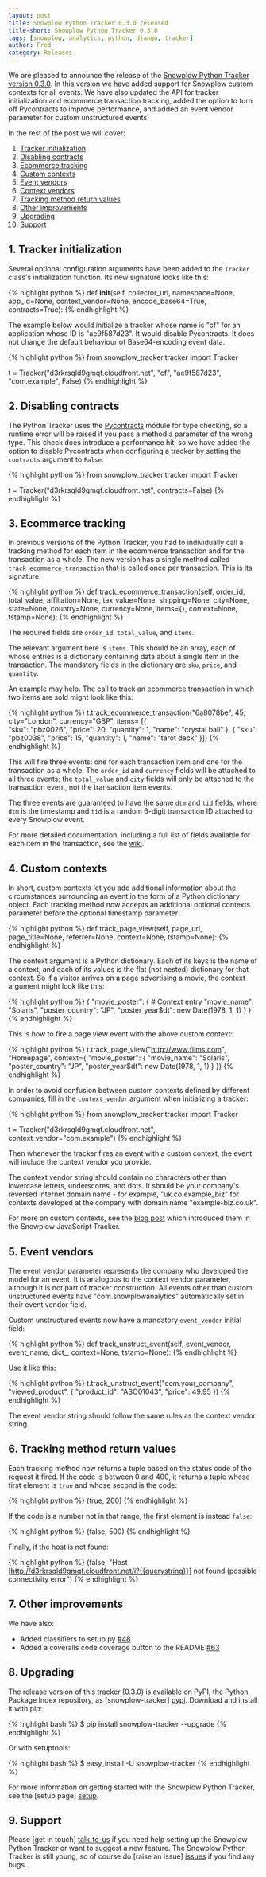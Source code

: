 ```yaml
---
layout: post
title: Snowplow Python Tracker 0.3.0 released
title-short: Snowplow Python Tracker 0.3.0
tags: [snowplow, analytics, python, django, tracker]
author: Fred
category: Releases
---
```


We are pleased to announce the release of the [Snowplow Python Tracker version 0.3.0][repo]. In this version we have added support for Snowplow custom contexts for all events. We have also updated the API for tracker initialization and ecommerce transaction tracking, added the option to turn off Pycontracts to improve performance, and added an event vendor parameter for custom unstructured events.

In the rest of the post we will cover:

1. [Tracker initialization](/blog/2014/04/25/snowplow-python-tracker-0.3.0-released/#tracker-initialization)
2. [Disabling contracts](/blog/2014/04/25/snowplow-python-tracker-0.3.0-released/#contracts)
3. [Ecommerce tracking](/blog/2014/04/25/snowplow-python-tracker-0.3.0-released/#ecommerce)
4. [Custom contexts](/blog/2014/04/25/snowplow-python-tracker-0.3.0-released/#contexts)
5. [Event vendors](/blog/2014/04/25/snowplow-python-tracker-0.3.0-released/#event-vendor)
6. [Context vendors](/blog/2014/04/25/snowplow-python-tracker-0.3.0-released/#context-vendor)
6. [Tracking method return values](/blog/2014/04/25/snowplow-python-tracker-0.3.0-released/#other)
7. [Other improvements](/blog/2014/04/25/snowplow-python-tracker-0.3.0-released/#other)
8. [Upgrading](/blog/2014/04/25/snowplow-python-tracker-0.3.0-released/#upgrading)
9. [Support](/blog/2014/04/25/snowplow-python-tracker-0.3.0-released/#support)

<!--more-->

<h2><a name="tracker-initialization">1. Tracker initialization</a></h2>

Several optional configuration arguments have been added to the `Tracker` class's initialization function. Its new signature looks like this:

{% highlight python %}
def __init__(self, collector_uri,
             namespace=None, app_id=None, context_vendor=None, encode_base64=True, contracts=True):
{% endhighlight %}

The example below would initialize a tracker whose name is "cf" for an application whose ID is "ae9f587d23". It would disable Pycontracts. It does not change the default behaviour of Base64-encoding event data.

{% highlight python %}
from snowplow_tracker.tracker import Tracker

t = Tracker("d3rkrsqld9gmqf.cloudfront.net", "cf", "ae9f587d23", "com.example", False)
{% endhighlight %}

<h2><a name="contracts">2. Disabling contracts</a></h2>

The Python Tracker uses the [Pycontracts][contracts] module for type checking, so a runtime error will be raised if you pass a method a parameter of the wrong type. This check does introduce a performance hit, so we have added the option to disable Pycontracts when configuring a tracker by setting the `contracts` argument to `False`:

{% highlight python %}
from snowplow_tracker.tracker import Tracker

t = Tracker("d3rkrsqld9gmqf.cloudfront.net", contracts=False)
{% endhighlight %}

<h2><a name="ecommerce">3. Ecommerce tracking</a></h2>

In previous versions of the Python Tracker, you had to individually call a tracking method for each item in the ecommerce transaction and for the transaction as a whole. The new version has a single method called `track_ecommerce_transaction` that is called once per transaction. This is its signature:

{% highlight python %}
def track_ecommerce_transaction(self, order_id, total_value,
                                affiliation=None, tax_value=None, shipping=None,
                                city=None, state=None, country=None, currency=None,
                                items={},
                                context=None, tstamp=None):
{% endhighlight %}

The required fields are `order_id`, `total_value`, and `items`.

The relevant argument here is `items`. This should be an array, each of whose entries is a dictionary containing data about a single item in the transaction. The mandatory fields in the dictionary are `sku`, `price`, and `quantity`.

An example may help. The call to track an ecommerce transaction in which two items are sold might look like this:

{% highlight python %}
t.track_ecommerce_transaction("6a8078be", 45, city="London", currency="GBP", items=
    [{  
        "sku": "pbz0026",
        "price": 20,
        "quantity": 1,
        "name": "crystal ball"
    },
    {
        "sku": "pbz0038",
        "price": 15,
        "quantity": 1,
        "name": "tarot deck"
    }])
{% endhighlight %}             

This will fire three events: one for each transaction item and one for the transaction as a whole. The `order_id` and `currency` fields will be attached to all three events; the `total_value` and `city` fields will only be attached to the transaction event, not the transaction item events.

The three events are guaranteed to have the same `dtm` and `tid` fields, where `dtm` is the timestamp and `tid` is a random 6-digit transaction ID attached to every Snowplow event.

For more detailed documentation, including a full list of fields available for each item in the transaction, see the [wiki][wiki].

<h2><a name="contexts">4. Custom contexts</a></h2>

In short, custom contexts let you add additional information about the circumstances surrounding an event in the form of a Python dictionary object. Each tracking method now accepts an additional optional contexts parameter before the optional timestamp parameter:

{% highlight python %}
def track_page_view(self, page_url, page_title=None, referrer=None, context=None, tstamp=None):
{% endhighlight %}

The context argument is a Python dictionary. Each of its keys is the name of a context, and each of its values is the flat (not nested) dictionary for that context. So if a visitor arrives on a page advertising a movie, the context argument might look like this:

{% highlight python %}
{
    "movie_poster": {          # Context entry
        "movie_name": "Solaris",
        "poster_country": "JP",
        "poster_year$dt": new Date(1978, 1, 1)
    }
}
{% endhighlight %}

This is how to fire a page view event with the above custom context:

{% highlight python %}
t.track_page_view("http://www.films.com", "Homepage", context={
    "movie_poster": {
        "movie_name": "Solaris",
        "poster_country": "JP",
        "poster_year$dt": new Date(1978, 1, 1)
    }
})
{% endhighlight %}

In order to avoid confusion between custom contexts defined by different companies, fill in the `context_vendor` argument when initializing a tracker:

{% highlight python %}
from snowplow_tracker.tracker import Tracker

t = Tracker("d3rkrsqld9gmqf.cloudfront.net", context_vendor="com.example")
{% endhighlight %}

Then whenever the tracker fires an event with a custom context, the event will include the context vendor you provide.

The context vendor string should contain no characters other than lowercase letters, underscores, and dots. It should be your company's reversed Internet domain name - for example, "uk.co.example_biz" for contexts developed at the company with domain name "example-biz.co.uk".

For more on custom contexts, see the [blog post][contexts] which introduced them in the Snowplow JavaScript Tracker.

<h2><a name="event-vendor">5. Event vendors</a></h2>

The event vendor parameter represents the company who developed the model for an event. It is analogous to the context vendor parameter, although it is not part of tracker construction. All events other than custom unstructured events have "com.snowplowanalytics" automatically set in their event vendor field.

Custom unstructured events now have a mandatory `event_vendor` initial field:

{% highlight python %}
def track_unstruct_event(self, event_vendor, event_name, dict_, context=None, tstamp=None):
{% endhighlight %}

Use it like this:

{% highlight python %}
t.track_unstruct_event("com.your_company", "viewed_product",  {
	"product_id": "ASO01043",
	"price": 49.95
})
{% endhighlight %}

The event vendor string should follow the same rules as the context vendor string.

<h2><a name="return">6. Tracking method return values</a></h2>

Each tracking method now returns a tuple based on the status code of the request it fired. If the code is between 0 and 400, it returns a tuple whose first element is `true` and whose second is the code:

{% highlight python %}
(true, 200)
{% endhighlight %}

If the code is a number not in that range, the first element is instead `false`:

{% highlight python %}
(false, 500)
{% endhighlight %}

Finally, if the host is not found:

{% highlight python %}
(false, "Host [http://d3rkrsqld9gmqf.cloudfront.net/i?{{querystring}}] not found (possible connectivity error")
{% endhighlight %}

<h2><a name="other">7. Other improvements </a></h2>

We have also:

* Added classifiers to setup.py [#48][48]
* Added a coveralls code coverage button to the README [#63][63]

<h2><a name="upgrading">8. Upgrading</a></h2>

The release version of this tracker (0.3.0) is available on PyPI, the Python Package Index repository, as [snowplow-tracker] [pypi]. Download and install it with pip:

{% highlight bash %}
$ pip install snowplow-tracker --upgrade
{% endhighlight %}

Or with setuptools:

{% highlight bash %}
$ easy_install -U snowplow-tracker
{% endhighlight %}

For more information on getting started with the Snowplow Python Tracker, see the [setup page] [setup].

<h2><a name="support">9. Support</a></h2>

Please [get in touch] [talk-to-us] if you need help setting up the Snowplow Python Tracker or want to suggest a new feature. The Snowplow Python Tracker is still young, so of course do [raise an issue] [issues] if you find any bugs.

[48]: https://github.com/snowplow/snowplow-python-tracker/issues/48
[63]: https://github.com/snowplow/snowplow-python-tracker/issues/63

[repo]: https://github.com/snowplow/snowplow-python-tracker
[contracts]: https://github.com/AndreaCensi/contracts
[wiki]: https://github.com/snowplow/snowplow/wiki/Python-Tracker
[contexts]: http://snowplowanalytics.com/blog/2014/01/27/snowplow-javascript-tracker-0.13.0-released-with-custom-contexts/#contexts
[pypi]: https://pypi.python.org/pypi/snowplow-tracker/0.3.0
[setup]: https://github.com/snowplow/snowplow/wiki/Python-tracker-setup
[talk-to-us]: https://github.com/snowplow/snowplow/wiki/Talk-to-us
[issues]: https://github.com/snowplow/snowplow/issues
